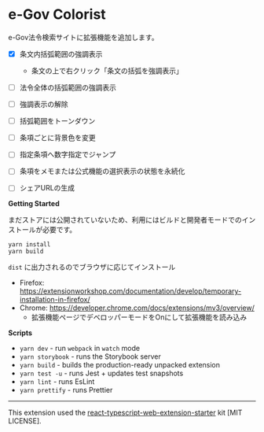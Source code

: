 # e-Gov Colorist

e-Gov法令検索サイトに拡張機能を追加します。

- [x] 条文内括弧範囲の強調表示
  - 条文の上で右クリック「条文の括弧を強調表示」
- [ ] 法令全体の括弧範囲の強調表示
- [ ] 強調表示の解除
- [ ] 括弧範囲をトーンダウン
- [ ] 条項ごとに背景色を変更
- [ ] 指定条項へ数字指定でジャンプ
- [ ] 条項をメモまたは公式機能の選択表示の状態を永続化
- [ ] シェアURLの生成


**Getting Started**

まだストアには公開されていないため、利用にはビルドと開発者モードでのインストールが必要です。

```
yarn install
yarn build
```

`dist` に出力されるのでブラウザに応じてインストール

- Firefox: https://extensionworkshop.com/documentation/develop/temporary-installation-in-firefox/
- Chrome: https://developer.chrome.com/docs/extensions/mv3/overview/
  - 拡張機能ページでデベロッパーモードをOnにして拡張機能を読み込み


**Scripts**

- `yarn dev` - run `webpack` in `watch` mode
- `yarn storybook` - runs the Storybook server
- `yarn build` - builds the production-ready unpacked extension
- `yarn test -u` - runs Jest + updates test snapshots
- `yarn lint` - runs EsLint
- `yarn prettify` - runs Prettier

----

This extension used the [react-typescript-web-extension-starter](https://github.com/aeksco/react-typescript-web-extension-starter) kit [MIT LICENSE].
